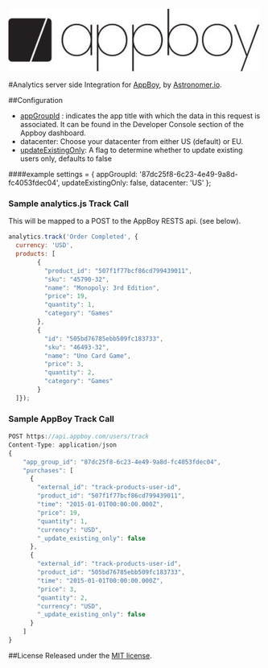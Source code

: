 ![alt text](img/logo.jpg "Analytics serverside Integration for AppBoy")

#Analytics server side Integration for [AppBoy](https://www.appboy.com), by [Astronomer.io](http://www.astronomer.io/).

##Configuration

- [appGroupId](https://www.appboy.com/documentation/REST_API/#app-group-identifier-explanation) :  indicates the app title with which the data in this request is associated. It can be found in the Developer Console section of the Appboy dashboard.
- datacenter: Choose your datacenter from either US (default) or EU.
- [updateExistingOnly](https://www.appboy.com/documentation/REST_API/#user-attributes-object-specification): A flag to determine whether to update existing users only, defaults to false

####example
    settings = {
      appGroupId: '87dc25f8-6c23-4e49-9a8d-fc4053fdec04',
      updateExistingOnly: false,
      datacenter: 'US'
    };

### Sample analytics.js Track Call
This will be mapped to a POST to the AppBoy RESTS api. (see below).
```javascript
analytics.track('Order Completed', {
  currency: 'USD',
  products: [
        {
          "product_id": "507f1f77bcf86cd799439011",
          "sku": "45790-32",
          "name": "Monopoly: 3rd Edition",
          "price": 19,
          "quantity": 1,
          "category": "Games"
        },
        {
          "id": "505bd76785ebb509fc183733",
          "sku": "46493-32",
          "name": "Uno Card Game",
          "price": 3,
          "quantity": 2,
          "category": "Games"
        }
  ]});
```

### Sample AppBoy Track Call
```javascript
POST https://api.appboy.com/users/track
Content-Type: application/json
{
    "app_group_id": "87dc25f8-6c23-4e49-9a8d-fc4053fdec04",
    "purchases": [
      {
        "external_id": "track-products-user-id",
        "product_id": "507f1f77bcf86cd799439011",
        "time": "2015-01-01T00:00:00.000Z",
        "price": 19,
        "quantity": 1,
        "currency": "USD",
        "_update_existing_only": false
      },
      {
        "external_id": "track-products-user-id",
        "product_id": "505bd76785ebb509fc183733",
        "time": "2015-01-01T00:00:00.000Z",
        "price": 3,
        "quantity": 2,
        "currency": "USD",
        "_update_existing_only": false
      }
    ]
}
```

##License
Released under the [MIT license](License.md).
